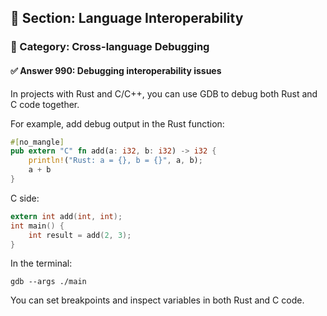 ## 📘 Section: Language Interoperability  
### 🔹 Category: Cross-language Debugging  
#### ✅ Answer 990: Debugging interoperability issues

In projects with Rust and C/C++, you can use GDB to debug both Rust and C code together.

For example, add debug output in the Rust function:
```rust
#[no_mangle]
pub extern "C" fn add(a: i32, b: i32) -> i32 {
    println!("Rust: a = {}, b = {}", a, b);
    a + b
}
```

C side:
```c
extern int add(int, int);
int main() {
    int result = add(2, 3);
}
```

In the terminal:
```
gdb --args ./main
```
You can set breakpoints and inspect variables in both Rust and C code.
